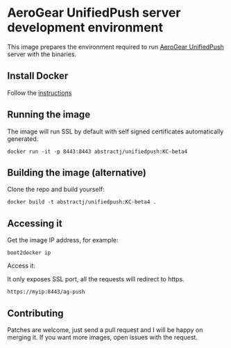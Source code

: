 # AeroGear UnifiedPush server development environment

This image prepares the environment required to run [AeroGear UnifiedPush](https://github.com/aerogear/aerogear-unifiedpush-server/) server with the binaries.

## Install Docker

Follow the [instructions](http://docs.docker.com/installation/)

## Running the image

The image will run SSL by default with self signed certificates automatically generated.

`docker run -it -p 8443:8443 abstractj/unifiedpush:KC-beta4`

## Building the image (alternative)

Clone the repo and build yourself:

`docker build -t abstractj/unifiedpush:KC-beta4 .`

## Accessing it

Get the image IP address, for example:

`boot2docker ip`

Access it:

It only exposes SSL port, all the requests will redirect to https.

`https://myip:8443/ag-push`

## Contributing

Patches are welcome, just send a pull request and I will be happy on merging it. If you want more images, open issues
with the request.
